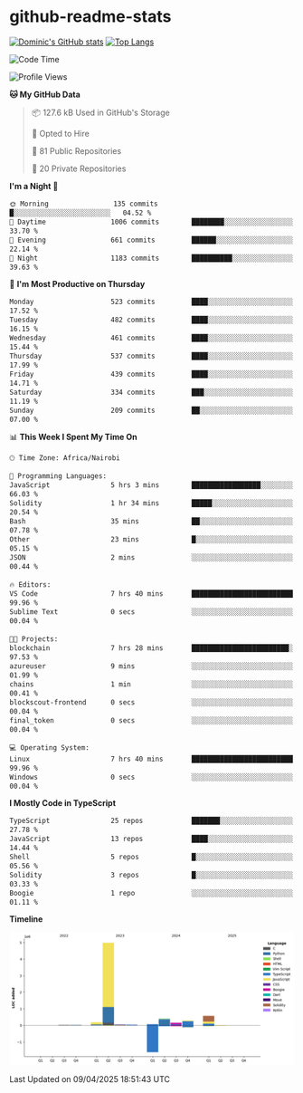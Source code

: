 # github-readme-stats
[![Dominic's GitHub stats](https://github-readme-stats.vercel.app/api?username=Domengo&show_icons=true)](https://github.com/anuraghazra/github-readme-stats)
[![Top Langs](https://github-readme-stats.vercel.app/api/top-langs/?username=Domengo&show_icons=true)](https://github.com/Domengo/github-readme-stats)

<!--START_SECTION:waka-->
![Code Time](http://img.shields.io/badge/Code%20Time-1%2C075%20hrs%2033%20mins-blue)

![Profile Views](http://img.shields.io/badge/Profile%20Views-0-blue)

**🐱 My GitHub Data** 

> 📦 127.6 kB Used in GitHub's Storage 
 > 
> 💼 Opted to Hire
 > 
> 📜 81 Public Repositories 
 > 
> 🔑 20 Private Repositories 
 > 
**I'm a Night 🦉** 

```text
🌞 Morning                135 commits         █░░░░░░░░░░░░░░░░░░░░░░░░   04.52 % 
🌆 Daytime                1006 commits        ████████░░░░░░░░░░░░░░░░░   33.70 % 
🌃 Evening                661 commits         ██████░░░░░░░░░░░░░░░░░░░   22.14 % 
🌙 Night                  1183 commits        ██████████░░░░░░░░░░░░░░░   39.63 % 
```
📅 **I'm Most Productive on Thursday** 

```text
Monday                   523 commits         ████░░░░░░░░░░░░░░░░░░░░░   17.52 % 
Tuesday                  482 commits         ████░░░░░░░░░░░░░░░░░░░░░   16.15 % 
Wednesday                461 commits         ████░░░░░░░░░░░░░░░░░░░░░   15.44 % 
Thursday                 537 commits         ████░░░░░░░░░░░░░░░░░░░░░   17.99 % 
Friday                   439 commits         ████░░░░░░░░░░░░░░░░░░░░░   14.71 % 
Saturday                 334 commits         ███░░░░░░░░░░░░░░░░░░░░░░   11.19 % 
Sunday                   209 commits         ██░░░░░░░░░░░░░░░░░░░░░░░   07.00 % 
```


📊 **This Week I Spent My Time On** 

```text
🕑︎ Time Zone: Africa/Nairobi

💬 Programming Languages: 
JavaScript               5 hrs 3 mins        █████████████████░░░░░░░░   66.03 % 
Solidity                 1 hr 34 mins        █████░░░░░░░░░░░░░░░░░░░░   20.54 % 
Bash                     35 mins             ██░░░░░░░░░░░░░░░░░░░░░░░   07.78 % 
Other                    23 mins             █░░░░░░░░░░░░░░░░░░░░░░░░   05.15 % 
JSON                     2 mins              ░░░░░░░░░░░░░░░░░░░░░░░░░   00.44 % 

🔥 Editors: 
VS Code                  7 hrs 40 mins       █████████████████████████   99.96 % 
Sublime Text             0 secs              ░░░░░░░░░░░░░░░░░░░░░░░░░   00.04 % 

🐱‍💻 Projects: 
blockchain               7 hrs 28 mins       ████████████████████████░   97.53 % 
azureuser                9 mins              ░░░░░░░░░░░░░░░░░░░░░░░░░   01.99 % 
chains                   1 min               ░░░░░░░░░░░░░░░░░░░░░░░░░   00.41 % 
blockscout-frontend      0 secs              ░░░░░░░░░░░░░░░░░░░░░░░░░   00.04 % 
final_token              0 secs              ░░░░░░░░░░░░░░░░░░░░░░░░░   00.04 % 

💻 Operating System: 
Linux                    7 hrs 40 mins       █████████████████████████   99.96 % 
Windows                  0 secs              ░░░░░░░░░░░░░░░░░░░░░░░░░   00.04 % 
```

**I Mostly Code in TypeScript** 

```text
TypeScript               25 repos            ███████░░░░░░░░░░░░░░░░░░   27.78 % 
JavaScript               13 repos            ████░░░░░░░░░░░░░░░░░░░░░   14.44 % 
Shell                    5 repos             █░░░░░░░░░░░░░░░░░░░░░░░░   05.56 % 
Solidity                 3 repos             █░░░░░░░░░░░░░░░░░░░░░░░░   03.33 % 
Boogie                   1 repo              ░░░░░░░░░░░░░░░░░░░░░░░░░   01.11 % 
```



**Timeline**

![Lines of Code chart](https://raw.githubusercontent.com/Domengo/Domengo/main/assets/bar_graph.png)


 Last Updated on 09/04/2025 18:51:43 UTC
<!--END_SECTION:waka-->


